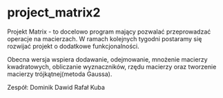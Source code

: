 # project_matrix2 

Projekt Matrix - to docelowo program mający pozwalać przeprowadzać operacje na macierzach. W ramach kolejnych tygodni postaramy się rozwijać projekt o dodatkowe funkcjonalności.

Obecna wersja wspiera dodawanie, odejmowanie, mnożenie macierzy kwadratowych, obliczanie wyznaczników, rzędu macierzy oraz tworzenie macierzy trójkątnej(metoda Gaussa). 


Zespół:
Dominik 
Dawid
Rafał
Kuba
